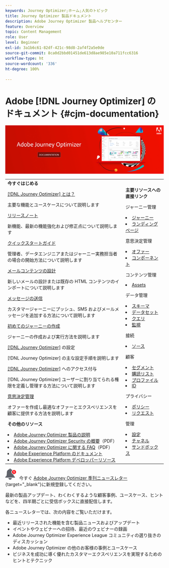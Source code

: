 ```yaml
---
keywords: Journey Optimizer;ホーム;人気のトピック
title: Journey Optimizer 製品ドキュメント
description: Adobe Journey Optimizer 製品ヘルプセンター
feature: Overview
topic: Content Management
role: User
level: Beginner
exl-id: 3a1b6c61-82df-421c-98d8-2af4f2a5e0de
source-git-commit: 8ca0d2bbd01451de613d8ae985e10a711fcc6316
workflow-type: ht
source-wordcount: '336'
ht-degree: 100%

---
```


# Adobe [!DNL Journey Optimizer] のドキュメント {#cjm-documentation}

![](using/assets/do-not-localize/banner-cjm.jpg)

<table style="table-layout:fixed">
<tr>
  <td>
    <div><strong>今すぐはじめる</strong>
    </div>
    <p>
    <em></em>
    <p>
    <div>
      <a href="using/start/get-started.md">[!DNL Journey Optimizer] とは？</a>
    </div>
    <p>主要な機能とユースケースについて説明します
    <p>
    <div>
      <a href="using/rn/release-notes.md">リリースノート</a>
    </div>
    <p>新機能、最新の機能強化および修正点について説明します
   <p>
    <div>
      <a href="using/start/quick-start.md">クイックスタートガイド</a>
    </div>
    <p>
    管理者、データエンジニアまたはジャーニー実務担当者の場合の開始方法について説明します
    <p>
    <p>
    <div>
      <a href="using/design/design-emails.md">メールコンテンツの設計</a>
    </div>
    <p>
    新しいメールの設計または既存の HTML コンテンツのインポートについて説明します
    <p>
    <div>
      <a href="using/messages/get-started-content.md">メッセージの送信</a>
    </div>
    <p>カスタマージャーニーにプッシュ、SMS およびメールメッセージを追加する方法について説明します
    <p>
    <div>
    <a href="using/building-journeys/journeys-uc.md">初めてのジャーニーの作成</a>
    </div>
    <p>ジャーニーの作成および実行方法を説明します
    <p>
    <div>
    <a href="using/configuration/get-started-configuration.md">[!DNL Journey Optimizer]</a> の設定
    </div>
    <p> [!DNL Journey Optimizer] の主な設定手順を説明します
    <p>
    <div>
    <a href="using/administration/permissions-overview.md">[!DNL Journey Optimizer]</a> へのアクセス付与
    </div>
    <p>[!DNL Journey Optimizer] ユーザーに割り当てられる権限を定義し管理する方法について説明します
    <p>
    <div>
    <a href="using/offers/get-started/starting-offer-decisioning.md">意思決定管理</a>
    </div>
    <p>オファーを作成し最適なオファーとエクスペリエンスを顧客に提供する方法を説明します
    <p>
    <p>
    <div><strong>その他のリソース</strong>
    </div>
    <p>
    <p>
    <div>
    <li>
      <a href="https://helpx.adobe.com/jp/legal/product-descriptions/adobe-journey-optimizer.html" target="_blank">Adobe Journey Optimizer 製品の説明</a>
    </li>
    </div>
    <div>
    <li>
      <a href="https://www.adobe.com/content/dam/cc/en/security/pdfs/AJO_SecurityOverview.pdf" target="_blank">Adobe Journey Optimizer Security の概要</a>（PDF）
    </li>
    </div>
    <div>
    <li>
      <a href="https://experienceleague.adobe.com/docs/journey-optimizer/assets/AJO-FAQ.pdf" target="_blank">Adobe Journey Optimizer に関する FAQ</a>（PDF）
    </li>
    </div>
    <div>
    <li>
      <a href="https://experienceleague.adobe.com/docs/experience-platform/landing/home.html?lang=ja" target="_blank">Adobe Experience Platform のドキュメント</a>
    </li>
    </div>
    <div>
      <li>
      <a href="https://www.adobe.com/jp/experience-platform/documentation-and-developer-resources.html" target="_blank">Adobe Experience Platform デベロッパーリソース</a>
    </li>
    </div>
  </td>
   <td>
   <div><strong>主要リソースへの直接リンク</strong>
    </div>
    <p>
    <em></em>
    <p>
    <p>ジャーニー管理</p>
    <li>
      <a href="using/building-journeys/journey-gs.md">ジャーニー</a>
    </li>
    <li>
      <a href="using/landing-pages/get-started-lp.md">ランディングページ</a>
    </li>
    <p>
    <p>意思決定管理
</p>
    <li>
      <a href="using/offers/get-started/starting-offer-decisioning.md">オファー</a>
    </li>
     <li>
      <a href="using/offers/offer-library/key-steps.md">コンポーネント</a>
    </li>
    <p>
    <p>コンテンツ管理</p>
    <li>
      <a href="using/design/assets-essentials.md">Assets</a>
    </li>
    <p>
    <p>データ管理</p>
    <li>
      <a href="using/start/get-started-schemas.md">スキーマ</a>
    </li>
     <li>
      <a href="using/start/get-started-datasets.md">データセット</a>
    </li>
        <li>
      <a href="using/start/get-started-queries.md">クエリ</a>
    </li>
     <li>
      <a href="https://experienceleague.adobe.com/docs/experience-platform/ingestion/quality/monitor-data-ingestion.html?lang=ja" target="_blank">監視</a>
    </li>
    <p>
    <p>接続</p>
    <li>
      <a href="using/start/get-started-sources.md">ソース</a>
    </li>
    <p>
    <p>顧客</p>
    <li>
      <a href="using/segment/about-segments.md">セグメント</a>
    </li>
    </li>
    <li>
      <a href="using/landing-pages/subscription-list.md">購読リスト</a>
    </li>     
    <li>
      <a href="using/segment/get-started-profiles.md">プロファイル</a>
    </li>
    <li>
      <a href="using/segment/get-started-identity.md">ID</a>
    </li>
    <p>
    <p>プライバシー</p>
    <li>
      <a href="https://experienceleague.adobe.com/docs/experience-platform/privacy/home.html?lang=ja" target="_blank">ポリシー</a>
    </li>
    <li>
      <a href="https://experienceleague.adobe.com/docs/experience-platform/privacy/ui/user-guide.html?lang=ja"target="_blank">リクエスト</a>
    </li>
    <p>
    <p>管理</p>
    <li>
      <a href="using/configuration/about-data-sources-events-actions.md">設定</a>
    </li>
    <li>
      <a href="using/configuration/get-started-configuration.md">チャネル</a>
    </li>
     <li>
      <a href="using/administration/sandboxes.md">サンドボックス</a>
    </li>
  </td>
</tr>
</table>


![ニュースレター](using/assets/do-not-localize/nl-icon.png) 今すぐ [Adobe Journey Optimizer 季刊ニュースレター](https://www.adobe.com/subscription/Adobe_Journey_Optimizer_NL.html){target=&quot;_blank&quot;}に新規登録してください。

最新の製品アップデート、わくわくするような顧客事例、ユースケース、ヒントなどを、四半期ごとに受信ボックスに直接配信します。

各ニュースレターでは、次の内容をご覧いただけます。
* 最近リリースされた機能を含む製品ニュースおよびアップデート
* イベントやウェビナーへの招待、最近のウェビナーの録画
* Adobe Journey Optimizer Experience League コミュニティの選り抜きのディスカッション
* Adobe Journey Optimizer の他のお客様の事例とユースケース
* ビジネスを成功に導く優れたカスタマーエクスペリエンスを実現するためのヒントとテクニック